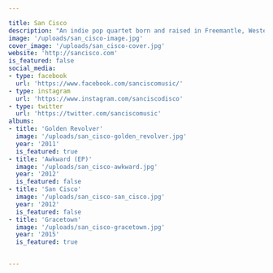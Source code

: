 ```yaml
---

title: San Cisco
description: "An indie pop quartet born and raised in Freemantle, Western Australia. Featuring Jordi Davieson, Scarlett Stevens, Nick Gardner & Josh Biondillo."
image: '/uploads/san_cisco-image.jpg'
cover_image: '/uploads/san_cisco-cover.jpg'
website: 'http://sancisco.com'
is_featured: false
social_media:
- type: facebook
  url: 'https://www.facebook.com/sanciscomusic/'
- type: instagram
  url: 'https://www.instagram.com/sanciscodisco'
- type: twitter
  url: 'https://twitter.com/sanciscomusic'
albums:
- title: 'Golden Revolver'
  image: '/uploads/san_cisco-golden_revolver.jpg'
  year: '2011'
  is_featured: true
- title: 'Awkward (EP)'
  image: '/uploads/san_cisco-awkward.jpg'
  year: '2012'
  is_featured: false
- title: 'San Cisco'
  image: '/uploads/san_cisco-san_cisco.jpg'
  year: '2012'
  is_featured: false
- title: 'Gracetown'
  image: '/uploads/san_cisco-gracetown.jpg'
  year: '2015'
  is_featured: true


---
```

